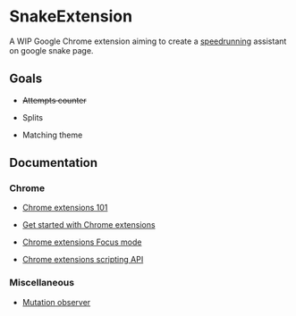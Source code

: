 # SnakeExtension

A WIP Google Chrome extension aiming to create a [speedrunning](https://www.speedrun.com/snake_game) assistant on google snake page.

## Goals

- ~~Attempts counter~~

- Splits

- Matching theme

## Documentation

### Chrome

- [Chrome extensions 101](https://developer.chrome.com/docs/extensions/mv3/getstarted/extensions-101/)

- [Get started with Chrome extensions](https://developer.chrome.com/docs/extensions/mv3/getstarted/development-basics/)

- [Chrome extensions Focus mode](https://developer.chrome.com/docs/extensions/mv3/getstarted/tut-focus-mode/)

- [Chrome extensions scripting API](https://developer.chrome.com/docs/extensions/reference/scripting)

### Miscellaneous

- [Mutation observer](https://developer.mozilla.org/en-US/docs/Web/API/MutationObserver)
